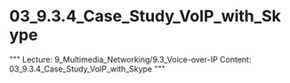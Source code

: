 # 03_9.3.4_Case_Study_VoIP_with_Skype

"""
Lecture: 9_Multimedia_Networking/9.3_Voice-over-IP
Content: 03_9.3.4_Case_Study_VoIP_with_Skype
"""

